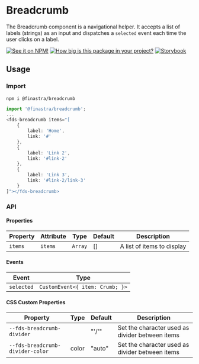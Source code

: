 # Breadcrumb

The Breadcrumb component is a navigational helper. It accepts a list of labels (strings) as an input and dispatches a `selected` event each time the user clicks on a label.

[![See it on NPM!](https://img.shields.io/npm/v/@finastra/breadcrumb?style=for-the-badge)](https://www.npmjs.com/package/@finastra/breadcrumb)
[![How big is this package in your project?](https://img.shields.io/bundlephobia/minzip/@finastra/breadcrumb?style=for-the-badge)](https://bundlephobia.com/result?p=@finastra/breadcrumb')
[![Storybook](https://shields.io/badge/-Play%20with%20this%20web%20component-2a0481?logo=storybook&style=for-the-badge)](https://finastra.github.io/finastra-design-system/?path=/story/components-breadcrumb--default)

## Usage

### Import

```
npm i @finastra/breadcrumb
```

```ts
import '@finastra/breadcrumb';
...
<fds-breadcrumb items="[
    {
        label: 'Home',
        link: '#'
    },
    {
        label: 'Link 2',
        link: '#link-2'
    },
    {
        label: 'Link 3',
        link: '#link-2/link-3'
    }
]"></fds-breadcrumb>
```

### API

<!-- DOC -->

#### Properties

| Property | Attribute | Type    | Default | Description                |
| -------- | --------- | ------- | ------- | -------------------------- |
| `items`  | `items`   | `Array` | []      | A list of items to display |

#### Events

| Event      | Type                            |
| ---------- | ------------------------------- |
| `selected` | `CustomEvent<{ item: Crumb; }>` |

#### CSS Custom Properties

| Property                         | Type  | Default | Description                                     |
| -------------------------------- | ----- | ------- | ----------------------------------------------- |
| `--fds-breadcrumb-divider`       |       | "'/'"   | Set the character used as divider between items |
| `--fds-breadcrumb-divider-color` | color | "auto"  | Set the character used as divider between items |

<!-- /DOC -->
